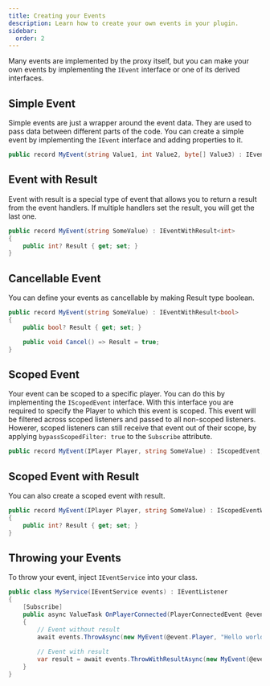```yaml
---
title: Creating your Events
description: Learn how to create your own events in your plugin.
sidebar:
  order: 2
---
```


Many events are implemented by the proxy itself, but you can make your own events by implementing the `IEvent` interface or one of its derived interfaces.

## Simple Event
Simple events are just a wrapper around the event data. They are used to pass data between different parts of the code. 
You can create a simple event by implementing the `IEvent` interface and adding properties to it.
```csharp
public record MyEvent(string Value1, int Value2, byte[] Value3) : IEvent;
```

## Event with Result
Event with result is a special type of event that allows you to return a result from the event handlers.
If multiple handlers set the result, you will get the last one.
```csharp
public record MyEvent(string SomeValue) : IEventWithResult<int>
{
    public int? Result { get; set; }
}
```

## Cancellable Event
You can define your events as cancellable by making Result type boolean.
```csharp
public record MyEvent(string SomeValue) : IEventWithResult<bool>
{
    public bool? Result { get; set; }

    public void Cancel() => Result = true;
}
```

## Scoped Event
Your event can be scoped to a specific player. You can do this by implementing the `IScopedEvent` interface.
With this interface you are required to specify the Player to which this event is scoped.
This event will be filtered across scoped listeners and passed to all non-scoped listeners.
Howerer, scoped listeners can still receive that event out of their scope, by applying `bypassScopedFilter: true` to the `Subscribe` attribute.
```csharp
public record MyEvent(IPlayer Player, string SomeValue) : IScopedEvent;
```

## Scoped Event with Result
You can also create a scoped event with result.
```csharp
public record MyEvent(IPlayer Player, string SomeValue) : IScopedEventWithResult<int>
{
    public int? Result { get; set; }
}
```

## Throwing your Events
To throw your event, inject `IEventService` into your class.

```csharp
public class MyService(IEventService events) : IEventListener
{
    [Subscribe]
    public async ValueTask OnPlayerConnected(PlayerConnectedEvent @event, CancellationToken cancellationToken)
    {
        // Event without result
        await events.ThrowAsync(new MyEvent(@event.Player, "Hello world!"), cancellationToken);
        
        // Event with result
        var result = await events.ThrowWithResultAsync(new MyEvent(@event.Player, "Hello world!"), cancellationToken);
    }
}
```